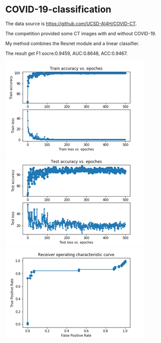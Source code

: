 # COVID-19-classification

The data source is https://github.com/UCSD-AI4H/COVID-CT.

The competition provided some CT images with and without COVID-19.

My method combines the Resnet module and a linear classifier.

The result get F1 socre:0.9459, AUC:0.8648, ACC:0.9467.

![image](https://github.com/kxhaaa/COVID-19-classification/blob/main/11.9_18.47/Train%20accuracy_loss.png)
![image](https://github.com/kxhaaa/COVID-19-classification/blob/main/11.9_18.47/Test%20accuracy_loss.png)
![image](https://github.com/kxhaaa/COVID-19-classification/blob/main/11.9_18.47/ROC%20curve.png)
